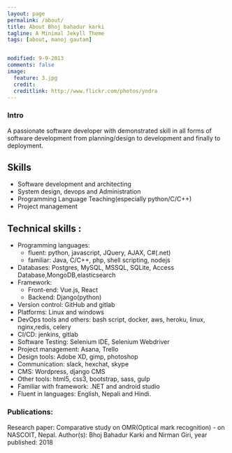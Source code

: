 ```yaml
---
layout: page
permalink: /about/
title: About Bhoj bahadur karki
tagline: A Minimal Jekyll Theme
tags: [about, manoj gautam]


modified: 9-9-2013
comments: false
image:
  feature: 3.jpg
  credit: 
  creditlink: http://www.flickr.com/photos/yndra
---
```


### Intro
A passionate software developer with demonstrated skill in all forms of software development from planning/design to development and finally to deployment.



## Skills 
- Software development and architecting   
- System design, devops and Administration
- Programming Language Teaching(especially python/C/C++)  
- Project management    

## Technical skills :
- Programming languages​:
  - fluent: ​python, javascript, JQuery, AJAX, C#(.net)
  - familiar: ​Java, C/C++, php, shell scripting, nodejs
- Databases: ​Postgres, MySQL, MSSQL, SQLite, Access Database,MongoDB,elasticsearch
- Framework:
  - Front-end: ​Vue.js, React
  - Backend: ​Django(python)      
-  Version control: ​GitHub and gitlab​   
-  Platforms: ​Linux and windows​
-  DevOps tools and others: ​bash script, docker, aws, heroku, linux, nginx,redis, celery​ 
-  CI/CD: ​jenkins, gitlab​
-  Software Testing: Selenium IDE, Selenium Webdriver
-  Project management: ​Asana, Trello​ 
-  Design tools:​ Adobe XD, gimp, photoshop​
-  Communication:​ slack, hexchat, skype​ 
-  CMS: ​Wordpress, django CMS​
-  Other tools: ​html5, css3, bootstrap, sass, gulp​ 
-  Familiar with framework: ​.NET and android studio​
-  Fluent in languages:​ English, Nepali and Hindi.

### Publications: 
Research paper: Comparative study on OMR(Optical mark recognition) - on NASCOIT, Nepal. Author(s): Bhoj Bahadur Karki and Nirman Giri, year published: 2018